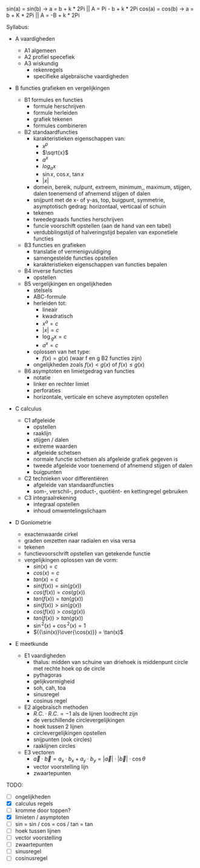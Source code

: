 sin(a) = sin(b) -> a = b + k * 2Pi || A = Pi - b + k * 2Pi
cos(a) = cos(b) -> a = b + K * 2Pi || A = -B + k * 2Pi

Syllabus:

- A vaardigheden
   - A1 algemeen
   - A2 profiel specefiek
   - A3 wiskundig
      - rekenregels
      - specifieke algebraïsche vaardigheden

- B functies grafieken en vergelijkingen
   - B1 formules en functies 
      - formule herschrijven
      - formule herleiden
      - grafiek tekenen
      - formules combineren 
   - B2 standaardfuncties
      - karakteristieken eigenschappen van:
         - $x^p$
         - $\sqrt{x}$
         - $a^x$
         - $log{_a}{x}$
         - $\sin{x}$, $\cos{x}$, $\tan{x}$
         - $|x|$
      - domein, bereik, nulpunt, extreem, minimum,, maximum, stijgen, dalen toenemend of afnemend stijgen of dalen 
      - snijpunt met de x- of y-as, top, buigpunt, symmetrie, asymptotisch gedrag: horizontaal, verticaal of schuin
      - tekenen 
      - tweedegraads functies herschrijven
      - funcie voorschift opstellen (aan de hand van een tabel)
      - verdubblingstijd of halveringstijd bepalen van exponetiele functies 
   - B3 functies en grafieken 
      - translatie of vermenigvuldiging
      - samengestelde functies opstellen 
      - karakteristieken eigenschappen van functies bepalen 
   - B4 inverse functies
      - opstellen 
   - B5 vergelijkingen en ongelijkheden
      - stelsels
      - ABC-formule
      - herleiden tot:
         - lineair
         - kwadratisch
         - $x^a = c$
         - $|x| = c$
         - $\log{_g}{x} = c$
         - $a^x = c$
      - oplossen van het type:
         - $f(x) = g(x)$ (waar f en g B2 functies zijn)
      - ongelijkheden zoals $f(x) < g(x)$ of $f(x) \leq g(x)$
   - B6 asymptoten en limietgedrag van functies
      - notatie
      - linker en rechter limiet 
      - perforaties
      - horizontale, verticale en scheve asymptoten opstellen
      
- C calculus 
   - C1 afgeleide
      - opstellen 
      - raaklijn
      - stijgen / dalen 
      - extreme waarden
      - afgeleide schetsen
      - normale functie schetsen als afgeleide grafiek gegeven is
      - tweede afgeleide voor toenemend of afnemend stijgen of dalen
      - buigpunten
   - C2 technieken voor differentiëren 
      - afgeleide van standaardfuncties
      - som-, verschil-, product-, quotiënt- en kettingregel gebruiken
   - C3 integraalrekening
      - integraal opstellen 
      - inhoud omwentelingslichaam

- D Goniometrie
   - exactenwaarde cirkel
   - graden omzetten naar radialen en visa versa 
   - tekenen
   - functievoorschrift opstellen van getekende functie 
   - vergelijkingen oplossen van de vorm:
      - $sin(x) = c$
      - $cos(x) = c$
      - $tan(x) = c$
      - $sin(f(x)) = sin(g(x))$
      - $cos(f(x)) = cos(g(x))$
      - $tan(f(x)) = tan(g(x))$
      - $sin(f(x)) > sin(g(x))$
      - $cos(f(x)) > cos(g(x))$
      - $tan(f(x)) > tan(g(x))$
      - $\sin{^2}(x) + \cos{^2}(x) = 1$ 
      - ${{\sin(x)}\over{\cos(x)}} = \tan(x)$

- E meetkunde
   - E1 vaardigheden
      - thalus: midden van schuine van driehoek is middenpunt circle met rechte hoek op de circle 
      - pythagoras
      - gelijkvormigheid
      - soh, cah, toa 
      - sinusregel
      - cosinus regel 
   - E2 algebraïsch methoden
      - $R.C. \cdot R.C. = -1$ als de lijnen loodrecht zijn 
      - de verschillende circlevergelijkingen
      - hoek tussen 2 lijnen 
      - circlevergelijkingen opstellen 
      - snijpunten (ook circles)
      - raaklijnen circles
   - E3 vectoren
      - $\vec{a} \cdot \vec{b} = a_x \cdot b_x + a_y \cdot b_y = |\vec{a}| \cdot |\vec{b}| \cdot \cos{\theta}$
      - vector voorstelling lijn
      - zwaartepunten

TODO:
- [ ] ongelijkheden
- [X] calculus regels
- [ ] kromme door toppen?
- [X] limieten / asymptoten
- [ ] sin = sin / cos = cos / tan = tan
- [ ] hoek tussen lijnen 
- [ ] vector voorstelling
- [ ] zwaartepunten 
- [ ] sinusregel
- [ ] cosinusregel
